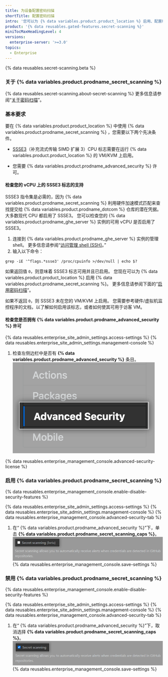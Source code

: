 ```yaml
---
title: 为设备配置密码扫描
shortTitle: 配置密码扫描
intro: '您可以为 {% data variables.product.product_location %} 启用、配置和禁用 {% data variables.product.prodname_secret_scanning %}。 {% data variables.product.prodname_secret_scanning_caps %} 允许用户扫描代码以寻找意外泄露的密码。'
product: '{% data reusables.gated-features.secret-scanning %}'
miniTocMaxHeadingLevel: 4
versions:
  enterprise-server: '>=3.0'
topics:
  - Enterprise
---
```


{% data reusables.secret-scanning.beta %}

### 关于 {% data variables.product.prodname_secret_scanning %}

{% data reusables.secret-scanning.about-secret-scanning %} 更多信息请参阅“[关于密码扫描](/github/administering-a-repository/about-secret-scanning)”。

### 基本要求

要在 {% data variables.product.product_location %} 中使用 {% data variables.product.prodname_secret_scanning %} ，您需要以下两个先决条件。

- [SSSE3](https://www.intel.com/content/dam/www/public/us/en/documents/manuals/64-ia-32-architectures-optimization-manual.pdf#G3.1106470)（补充流式传输 SIMD 扩展 3）CPU 标志需要在运行 {% data variables.product.product_location %} 的 VM/KVM 上启用。

- 您需要 {% data variables.product.prodname_advanced_security %} 许可。

#### 检查您的 vCPU 上的 SSSE3 标志的支持

SSSE3 指令集是必需的，因为 {% data variables.product.prodname_secret_scanning %} 利用硬件加速模式匹配来查找提交给 {% data variables.product.prodname_dotcom %} 仓库的潜在凭据。 大多数现代 CPU 都启用了 SSSE3。 您可以检查您的 {% data variables.product.prodname_ghe_server %} 实例的可用 vCPU 是否启用了 SSSE3。

1. 连接到 {% data variables.product.prodname_ghe_server %} 实例的管理 shell。 更多信息请参阅“[访问管理 shell (SSH)](/admin/configuration/accessing-the-administrative-shell-ssh)。”
2. 输入以下命令：

```shell
grep -iE '^flags.*ssse3' /proc/cpuinfo >/dev/null | echo $?
```

如果返回值 `0`，则意味着 SSSE3 标志可用并且已启用。 您现在可以为 {% data variables.product.product_location %} 启用 {% data variables.product.prodname_secret_scanning %}。 更多信息请参阅下面的“[启用密码扫描](#enabling-secret-scanning)”。

如果不返回 `0`，则 SSSE3 未在您的 VM/KVM 上启用。 您需要参考硬件/虚拟机监控程序的文档，以了解如何启用该标志，或者如何使其可用于访客 VM。

#### 检查您是否拥有 {% data variables.product.prodname_advanced_security %} 许可

{% data reusables.enterprise_site_admin_settings.access-settings %}
{% data reusables.enterprise_site_admin_settings.management-console %}
1. 检查左侧边栏中是否有 **{% data variables.product.prodname_advanced_security %}** 条目。 ![高级安全侧边栏](/assets/images/enterprise/management-console/sidebar-advanced-security.png)

{% data reusables.enterprise_management_console.advanced-security-license %}

### 启用 {% data variables.product.prodname_secret_scanning %}

{% data reusables.enterprise_management_console.enable-disable-security-features %}

{% data reusables.enterprise_site_admin_settings.access-settings %}
{% data reusables.enterprise_site_admin_settings.management-console %}
{% data reusables.enterprise_management_console.advanced-security-tab %}
1. 在“
{% data variables.product.prodname_advanced_security %}”下，单击 **{% data variables.product.prodname_secret_scanning_caps %}**。
![用于启用或禁用 {% data variables.product.prodname_secret_scanning %} 的复选框](/assets/images/enterprise/management-console/enable-secret-scanning-checkbox.png)
{% data reusables.enterprise_management_console.save-settings %}

### 禁用 {% data variables.product.prodname_secret_scanning %}

{% data reusables.enterprise_management_console.enable-disable-security-features %}

{% data reusables.enterprise_site_admin_settings.access-settings %}
{% data reusables.enterprise_site_admin_settings.management-console %}
{% data reusables.enterprise_management_console.advanced-security-tab %}
1. 在“
{% data variables.product.prodname_advanced_security %}”下，取消选择 **{% data variables.product.prodname_secret_scanning_caps %}**。
![用于启用或禁用 {% data variables.product.prodname_secret_scanning %} 的复选框](/assets/images/enterprise/management-console/secret-scanning-disable.png)
{% data reusables.enterprise_management_console.save-settings %}
